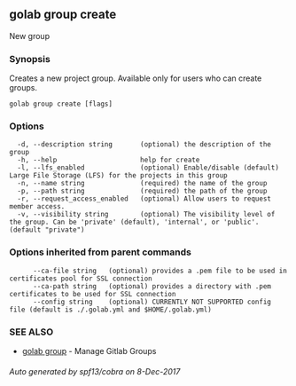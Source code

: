 ## golab group create

New group

### Synopsis


Creates a new project group. Available only for users who can create groups.

```
golab group create [flags]
```

### Options

```
  -d, --description string       (optional) the description of the group
  -h, --help                     help for create
  -l, --lfs_enabled              (optional) Enable/disable (default) Large File Storage (LFS) for the projects in this group
  -n, --name string              (required) the name of the group
  -p, --path string              (required) the path of the group
  -r, --request_access_enabled   (optional) Allow users to request member access.
  -v, --visibility string        (optional) The visibility level of the group. Can be 'private' (default), 'internal', or 'public'. (default "private")
```

### Options inherited from parent commands

```
      --ca-file string   (optional) provides a .pem file to be used in certificates pool for SSL connection
      --ca-path string   (optional) provides a directory with .pem certificates to be used for SSL connection
      --config string    (optional) CURRENTLY NOT SUPPORTED config file (default is ./.golab.yml and $HOME/.golab.yml)
```

### SEE ALSO
* [golab group](golab_group.md)	 - Manage Gitlab Groups

###### Auto generated by spf13/cobra on 8-Dec-2017
